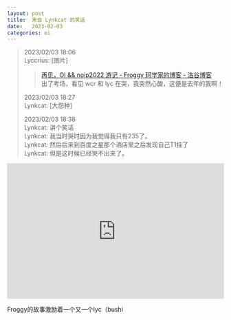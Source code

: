 ```yaml
---
layout: post
title:  来自 Lynkcat 的笑话
date:   2023-02-03
categories: oi
---
```


> 2023/02/03 18:06  
> Lyccrius: [图片]  
> > [再见，OI && noip2022 游记 - Froggy 珂学家的博客 - 洛谷博客](https://www.luogu.com.cn/blog/froggy/tui-yi-ji)  
> > 出了考场，看见 wcr 和 lyc 在哭，我突然心酸，这便是去年的我啊！
>
> 2023/02/03 18:27  
> Lynkcat: [大怨种]
>
> 2023/02/03 18:38  
> Lynkcat: 讲个笑话  
> Lynkcat: 我当时哭时因为我觉得我只有235了。  
> Lynkcat: 然后后来到百度之星那个酒店里之后发现自己T1挂了  
> Lynkcat: 但是这时候已经哭不出来了。


<div class="iframe-wrapper" style="position: relative; padding-bottom: 62.5%"><iframe scrolling="no" border="0" frameborder="no" framespacing="0" allowfullscreen="true" src="https://player.bilibili.com/player.html?aid=812099230&bvid=BV1z34y177aU&cid=733158000&page=1&autoplay=0&high_quality=1" style="position: absolute; top: 0; left: 0; width: 100%; height: 100%;"></iframe></div>

Froggy的故事激励着一个又一个lyc（bushi